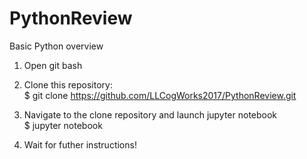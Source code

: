 # PythonReview
Basic Python overview 

1) Open git bash
1) Clone this repository:  
    $ git clone https://github.com/LLCogWorks2017/PythonReview.git
  
2) Navigate to the clone repository and launch jupyter notebook   
    $ jupyter notebook
    
4) Wait for futher instructions!

